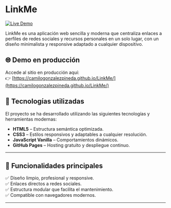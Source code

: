 # LinkMe

[![Live Demo](https://img.shields.io/badge/Live%20Demo-LinkMe-blue)](https://camilogonzalezpineda.github.io/LinkMe/)

LinkMe es una aplicación web sencilla y moderna que centraliza enlaces a perfiles de redes sociales y recursos personales en un solo lugar, con un diseño minimalista y responsive adaptado a cualquier dispositivo.

## 🌐 Demo en producción

Accede al sitio en producción aquí:  
👉 [https://camilogonzalezpineda.github.io/LinkMe/](https://camilogonzalezpineda.github.io/LinkMe/)


## 🚀 Tecnologías utilizadas

El proyecto se ha desarrollado utilizando las siguientes tecnologías y herramientas modernas:

- **HTML5** – Estructura semántica optimizada.
- **CSS3** – Estilos responsivos y adaptables a cualquier resolución.
- **JavaScript Vanilla** – Comportamientos dinámicos.
- **GitHub Pages** – Hosting gratuito y despliegue continuo.

---

## 🎯 Funcionalidades principales

✅ Diseño limpio, profesional y responsive.  
✅ Enlaces directos a redes sociales.  
✅ Estructura modular que facilita el mantenimiento.  
✅ Compatible con navegadores modernos.  

---

